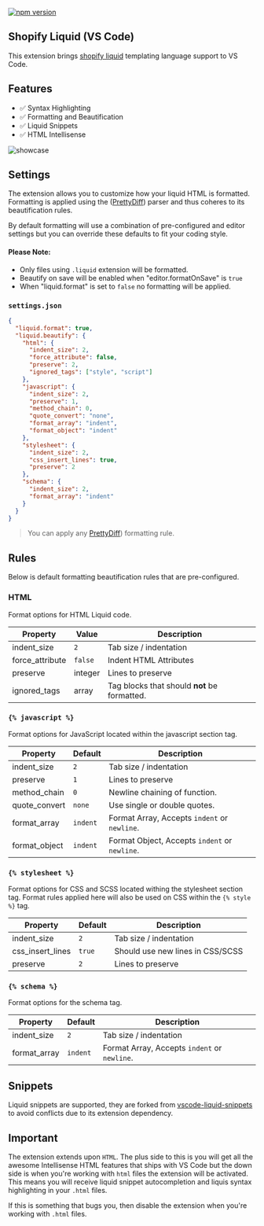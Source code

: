 [![npm version](https://img.shields.io/badge/vscode-install-blue.svg)](https://marketplace.visualstudio.com/items?itemName=sissel.shopify-liquid)

## Shopify Liquid (VS Code)

This extension brings [shopify liquid](https://shopify.github.io/liquid/) templating language support to VS Code.

## Features

- ✅ Syntax Highlighting
- ✅ Formatting and Beautification
- ✅ Liquid Snippets
- ✅ HTML Intellisense

![showcase](https://github.com/panoply/vscode-shopify-liquid/blob/master/images/showcase.gif?raw=true)

## Settings

The extension allows you to customize how your liquid HTML is formatted. Formatting is applied using the ([PrettyDiff](http://prettydiff.com)) parser and thus coheres to its beautification rules.

By default formatting will use a combination of pre-configured and editor settings but you can override these defaults to fit your coding style.

#### Please Note:

- Only files using `.liquid` extension will be formatted.
- Beautify on save will be enabled when "editor.formatOnSave" is `true`
- When "liquid.format" is set to `false` no formatting will be applied.

### `settings.json`

```json
{
  "liquid.format": true,
  "liquid.beautify": {
    "html": {
      "indent_size": 2,
      "force_attribute": false,
      "preserve": 2,
      "ignored_tags": ["style", "script"]
    },
    "javascript": {
      "indent_size": 2,
      "preserve": 1,
      "method_chain": 0,
      "quote_convert": "none",
      "format_array": "indent",
      "format_object": "indent"
    },
    "stylesheet": {
      "indent_size": 2,
      "css_insert_lines": true,
      "preserve": 2
    },
    "schema": {
      "indent_size": 2,
      "format_array": "indent"
    }
  }
}
```

> You can apply any [PrettyDiff](http://prettydiff.com)) formatting rule.

## Rules

Below is default formatting beautification rules that are pre-configured.

### HTML

Format options for HTML Liquid code.

| Property        | Value   | Description                                  |
| --------------- | ------- | -------------------------------------------- |
| indent_size     | `2`     | Tab size / indentation                       |
| force_attribute | `false` | Indent HTML Attributes                       |
| preserve        | integer | Lines to preserve                            |
| ignored_tags    | array   | Tag blocks that should **not** be formatted. |

### `{% javascript %}`

Format options for JavaScript located within the javascript section tag.

| Property      | Default  | Description                                   |
| ------------- | -------- | --------------------------------------------- |
| indent_size   | `2`      | Tab size / indentation                        |
| preserve      | `1`      | Lines to preserve                             |
| method_chain  | `0`      | Newline chaining of function.                 |
| quote_convert | `none`   | Use single or double quotes.                  |
| format_array  | `indent` | Format Array, Accepts `indent` or `newline`.  |
| format_object | `indent` | Format Object, Accepts `indent` or `newline`. |

### `{% stylesheet %}`

Format options for CSS and SCSS located withing the stylesheet section tag. Format rules applied here will also be used on CSS within the `{% style %}` tag.

| Property         | Default | Description                      |
| ---------------- | ------- | -------------------------------- |
| indent_size      | `2`     | Tab size / indentation           |
| css_insert_lines | `true`  | Should use new lines in CSS/SCSS |
| preserve         | `2`     | Lines to preserve                |

### `{% schema %}`

Format options for the schema tag.

| Property     | Default  | Description                                  |
| ------------ | -------- | -------------------------------------------- |
| indent_size  | `2`      | Tab size / indentation                       |
| format_array | `indent` | Format Array, Accepts `indent` or `newline`. |

## Snippets

Liquid snippets are supported, they are forked from [vscode-liquid-snippets](https://github.com/killalau/vscode-liquid-snippets) to avoid conflicts due to its extension dependency.

## Important

The extension extends upon `HTML`. The plus side to this is you will get all the awesome Intellisense HTML features that ships with VS Code but the down side is when you're working with `html` files the extension will be activated. This means you will receive liquid snippet autocompletion and liquis syntax highlighting in your `.html` files.

If this is something that bugs you, then disable the extension when you're working with `.html` files.
